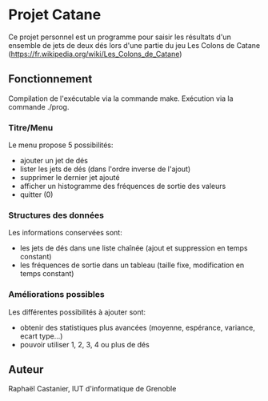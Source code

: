 # Projet Catane

Ce projet personnel est un programme pour saisir les résultats d'un ensemble de jets de deux dés lors d'une partie du jeu Les Colons de Catane (https://fr.wikipedia.org/wiki/Les_Colons_de_Catane)

## Fonctionnement

Compilation de l'exécutable via la commande make.
Exécution via la commande ./prog.

### Titre/Menu

Le menu propose 5 possibilités:
+ ajouter un jet de dés
+ lister les jets de dés (dans l'ordre inverse de l'ajout)
+ supprimer le dernier jet ajouté
+ afficher un histogramme des fréquences de sortie des valeurs
+ quitter (0)

### Structures des données

Les informations conservées sont:
+ les jets de dés dans une liste chaînée (ajout et suppression en temps constant)
+ les fréquences de sortie dans un tableau (taille fixe, modification en temps constant)


### Améliorations possibles

Les différentes possibilités à ajouter sont:
+ obtenir des statistiques plus avancées (moyenne, espérance, variance, ecart type...)
+ pouvoir utiliser 1, 2, 3, 4 ou plus de dés

## Auteur

Raphaël Castanier, IUT d'informatique de Grenoble
